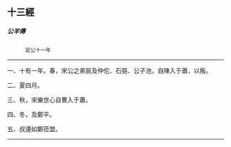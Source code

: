 

## 十三經

##### 公羊傳
　　　`定公十一年`

* * *

一、十有一年。春，宋公之弟辰及仲佗、石彄、公子池，自陳入于蕭，以叛。

二、夏四月。

三、秋，宋樂世心自曹入于蕭。

四、冬，及鄭平。

五、叔還如鄭莅盟。

* * *

